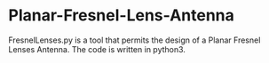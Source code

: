 # Planar-Fresnel-Lens-Antenna
FresnelLenses.py is a tool that permits the design of a Planar Fresnel Lenses Antenna. The code is written in python3.

